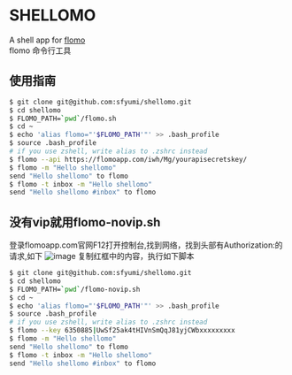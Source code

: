 # SHELLOMO

A shell app for [flomo](https://flomoapp.com/register2/?Mzk4Nw)  
flomo 命令行工具

## 使用指南

```sh
$ git clone git@github.com:sfyumi/shellomo.git
$ cd shellomo
$ FLOMO_PATH=`pwd`/flomo.sh
$ cd ~
$ echo 'alias flomo="'$FLOMO_PATH'"' >> .bash_profile
$ source .bash_profile
# if you use zshell, write alias to .zshrc instead
$ flomo --api https://flomoapp.com/iwh/Mg/yourapisecretskey/
$ flomo -m "Hello shellomo"
send "Hello shellomo" to flomo
$ flomo -t inbox -m "Hello shellomo"
send "Hello shellomo #inbox" to flomo
```


## 没有vip就用flomo-novip.sh
登录flomoapp.com官网F12打开控制台,找到网络，找到头部有Authorization:的请求,如下
![image](https://github.com/aa1049372051/aa1049372051.github.io/assets/13846404/56a6e9dc-b0ac-4599-8f74-0878ee09eee2)
复制红框中的内容，执行如下脚本
```sh
$ git clone git@github.com:sfyumi/shellomo.git
$ cd shellomo
$ FLOMO_PATH=`pwd`/flomo-novip.sh
$ cd ~
$ echo 'alias flomo="'$FLOMO_PATH'"' >> .bash_profile
$ source .bash_profile
# if you use zshell, write alias to .zshrc instead
$ flomo --key 6350885|UwSf25ak4tHIVnSmQqJ81yjCWbxxxxxxxxx
$ flomo -m "Hello shellomo"
send "Hello shellomo" to flomo
$ flomo -t inbox -m "Hello shellomo"
send "Hello shellomo #inbox" to flomo
```

